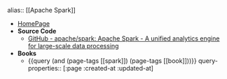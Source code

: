 alias:: [[Apache Spark]]

- [HomePage](https://spark.apache.org/)
- **Source Code**
	- [GitHub - apache/spark: Apache Spark - A unified analytics engine for large-scale data processing](https://github.com/apache/spark)
- **Books**
	- {{query (and (page-tags [[spark]]) (page-tags [[book]]))}}
	  query-properties:: [:page :created-at :updated-at]